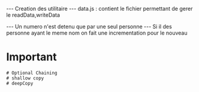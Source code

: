 --- Creation des utilitaire
--- data.js : contient le fichier permettant de gerer le readData,writeData

--- Un numero n'est detenu que par une seul personne
--- Si il des personne ayant le meme nom on fait une incrementation pour le nouveau

# Important

    # Optional Chaining
    # shallow copy
    # deepCopy
